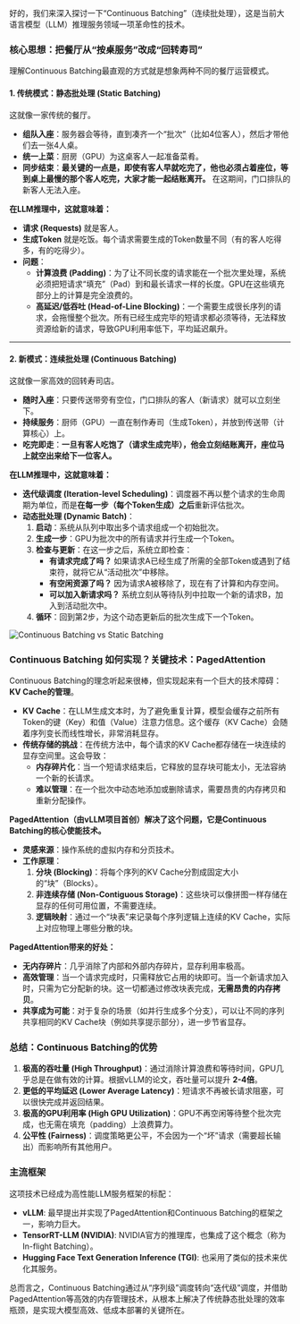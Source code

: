 好的，我们来深入探讨一下“Continuous Batching”（连续批处理），这是当前大语言模型（LLM）推理服务领域一项革命性的技术。

### 核心思想：把餐厅从“按桌服务”改成“回转寿司”

理解Continuous Batching最直观的方式就是想象两种不同的餐厅运营模式。

#### 1. 传统模式：静态批处理 (Static Batching)
这就像一家传统的餐厅。
*   **组队入座**：服务器会等待，直到凑齐一个“批次”（比如4位客人），然后才带他们去一张4人桌。
*   **统一上菜**：厨房（GPU）为这桌客人一起准备菜肴。
*   **同步结束**：**最关键的一点是，即使有客人早就吃完了，他也必须占着座位，等到桌上最慢的那个客人吃完，大家才能一起结账离开。** 在这期间，门口排队的新客人无法入座。

**在LLM推理中，这就意味着：**
*   **请求 (Requests)** 就是客人。
*   **生成Token** 就是吃饭。每个请求需要生成的Token数量不同（有的客人吃得多，有的吃得少）。
*   **问题**：
    *   **计算浪费 (Padding)**：为了让不同长度的请求能在一个批次里处理，系统必须把短请求“填充”（Pad）到和最长请求一样的长度。GPU在这些填充部分上的计算是完全浪费的。
    *   **高延迟/低吞吐 (Head-of-Line Blocking)**：一个需要生成很长序列的请求，会拖慢整个批次。所有已经生成完毕的短请求都必须等待，无法释放资源给新的请求，导致GPU利用率低下，平均延迟飙升。

---

#### 2. 新模式：连续批处理 (Continuous Batching)
这就像一家高效的回转寿司店。
*   **随时入座**：只要传送带旁有空位，门口排队的客人（新请求）就可以立刻坐下。
*   **持续服务**：厨师（GPU）一直在制作寿司（生成Token），并放到传送带（计算核心）上。
*   **吃完即走**：**一旦有客人吃饱了（请求生成完毕），他会立刻结账离开，座位马上就空出来给下一位客人。**

**在LLM推理中，这就意味着：**
*   **迭代级调度 (Iteration-level Scheduling)**：调度器不再以整个请求的生命周期为单位，而是**在每一步（每个Token生成）之后**重新评估批次。
*   **动态批处理 (Dynamic Batch)**：
    1.  **启动**：系统从队列中取出多个请求组成一个初始批次。
    2.  **生成一步**：GPU为批次中的所有请求并行生成一个Token。
    3.  **检查与更新**：在这一步之后，系统立即检查：
        *   **有请求完成了吗？** 如果请求A已经生成了所需的全部Token或遇到了结束符，就将它从“活动批次”中移除。
        *   **有空闲资源了吗？** 因为请求A被移除了，现在有了计算和内存空间。
        *   **可以加入新请求吗？** 系统立刻从等待队列中拉取一个新的请求B，加入到活动批次中。
    4.  **循环**：回到第2步，为这个动态更新后的批次生成下一个Token。

![Continuous Batching vs Static Batching](https://huggingface.co/datasets/huggingface/documentation-images/resolve/main/blog/inference-endpoints-llm/batching.png)

### Continuous Batching 如何实现？关键技术：PagedAttention

Continuous Batching的理念听起来很棒，但实现起来有一个巨大的技术障碍：**KV Cache的管理**。

*   **KV Cache**：在LLM生成文本时，为了避免重复计算，模型会缓存之前所有Token的键（Key）和值（Value）注意力信息。这个缓存（KV Cache）会随着序列变长而线性增长，非常消耗显存。
*   **传统存储的挑战**：在传统方法中，每个请求的KV Cache都存储在一块连续的显存空间里。这会导致：
    *   **内存碎片化**：当一个短请求结束后，它释放的显存块可能太小，无法容纳一个新的长请求。
    *   **难以管理**：在一个批次中动态地添加或删除请求，需要昂贵的内存拷贝和重新分配操作。

**PagedAttention（由vLLM项目首创）解决了这个问题，它是Continuous Batching的核心使能技术。**

*   **灵感来源**：操作系统的虚拟内存和分页技术。
*   **工作原理**：
    1.  **分块 (Blocking)**：将每个序列的KV Cache分割成固定大小的“块”（Blocks）。
    2.  **非连续存储 (Non-Contiguous Storage)**：这些块可以像拼图一样存储在显存的任何可用位置，不需要连续。
    3.  **逻辑映射**：通过一个“块表”来记录每个序列逻辑上连续的KV Cache，实际上对应物理上哪些分散的块。

**PagedAttention带来的好处：**
*   **无内存碎片**：几乎消除了内部和外部内存碎片，显存利用率极高。
*   **高效管理**：当一个请求完成时，只需释放它占用的块即可。当一个新请求加入时，只需为它分配新的块。这一切都通过修改块表完成，**无需昂贵的内存拷贝**。
*   **共享成为可能**：对于复杂的场景（如并行生成多个分支），可以让不同的序列共享相同的KV Cache块（例如共享提示部分），进一步节省显存。

### 总结：Continuous Batching的优势

1.  **极高的吞吐量 (High Throughput)**：通过消除计算浪费和等待时间，GPU几乎总是在做有效的计算。根据vLLM的论文，吞吐量可以提升 **2-4倍**。
2.  **更低的平均延迟 (Lower Average Latency)**：短请求不再被长请求阻塞，可以很快完成并返回结果。
3.  **极高的GPU利用率 (High GPU Utilization)**：GPU不再空闲等待整个批次完成，也无需在填充（padding）上浪费算力。
4.  **公平性 (Fairness)**：调度策略更公平，不会因为一个“坏”请求（需要超长输出）而影响所有其他用户。

### 主流框架

这项技术已经成为高性能LLM服务框架的标配：
*   **vLLM**: 最早提出并实现了PagedAttention和Continuous Batching的框架之一，影响力巨大。
*   **TensorRT-LLM (NVIDIA)**: NVIDIA官方的推理库，也集成了这个概念（称为In-flight Batching）。
*   **Hugging Face Text Generation Inference (TGI)**: 也采用了类似的技术来优化其服务。

总而言之，Continuous Batching通过从“序列级”调度转向“迭代级”调度，并借助PagedAttention等高效的内存管理技术，从根本上解决了传统静态批处理的效率瓶颈，是实现大模型高效、低成本部署的关键所在。